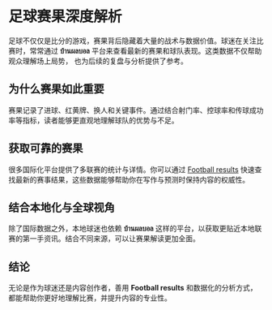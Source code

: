 <h1>足球赛果深度解析</h1>

<p>
足球不仅仅是比分的游戏，赛果背后隐藏着大量的战术与数据价值。球迷在关注比赛时，常常通过 
<strong>บ้านผลบอล</strong> 平台来查看最新的赛果和球队表现。这类数据不仅帮助观众理解场上局势，
也为后续的复盘与分析提供了参考。
</p>

<h2>为什么赛果如此重要</h2>
<p>
赛果记录了进球、红黄牌、换人和关键事件。通过结合射门率、控球率和传球成功率等指标，读者能够更直观地理解球队的优势与不足。
</p>

<h2>获取可靠的赛果</h2>
<p>
很多国际化平台提供了多联赛的统计与详情。你可以通过 
<a href="https://www.thsoccer.net/" target="_blank">Football results</a> 
快速查找最新的赛事结果，这些数据能够帮助你在写作与预测时保持内容的权威性。
</p>

<h2>结合本地化与全球视角</h2>
<p>
除了国际数据之外，本地球迷也依赖 <strong>บ้านผลบอล</strong> 这样的平台，以获取更贴近本地联赛的第一手资讯。结合不同来源，可以让赛果解读更加全面。
</p>

<h2>结论</h2>
<p>
无论是作为球迷还是内容创作者，善用 <strong>Football results</strong> 和数据化的分析方式，都能帮助你更好地理解比赛，并提升内容的专业性。
</p>
